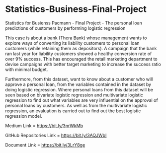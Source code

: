 # Statistics-Business-Final-Project
Statistics for Busienss Pacmann - Final Project - The personal loan predictions of customers by performing logistic regression

This case is about a bank (Thera Bank) whose management wants to explore ways of converting its liability customers to personal loan customers (while retaining them as depositors). A campaign that the bank ran last year for liability customers showed a healthy conversion rate of over 9% success. This has encouraged the retail marketing department to devise campaigns with better target marketing to increase the success ratio with minimal budget.

Furthermore, from this dataset, want to know about a customer who will approve a personal loan, from the variables contained in the dataset by doing logistic regression. Where personal loans from this dataset will be seen based on bivariate logistic regression and multivariate logistic regression to find out what variables are very influential on the approval of personal loans by customers. As well as from the multivariate logistic regression, an evaluation is carried out to find out the best logistic regression model.

Medium Link = https://bit.ly/3nrWkMb

GitHub Repositories Link = https://bit.ly/3AQJWbI

Document Link = https://bit.ly/3LrY8ge
